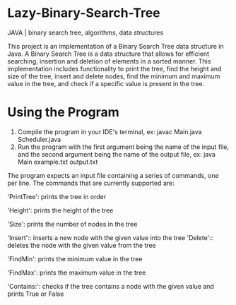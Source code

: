 # Lazy-Binary-Search-Tree
JAVA | binary search tree, algorithms, data structures

This project is an implementation of a Binary Search Tree data structure in Java. A Binary Search Tree is a data structure that allows for efficient searching, insertion and deletion of elements in a sorted manner. This implementation includes functionality to print the tree, find the height and size of the tree, insert and delete nodes, find the minimum and maximum value in the tree, and check if a specific value is present in the tree.

# Using the Program

1. Compile the program in your IDE's terminal, ex: javac Main.java Scheduler.java
2. Run the program with the first argument being the name of the input file, and the second argument being the name of the output file, ex: java Main example.txt output.txt

The program expects an input file containing a series of commands, one per line. The commands that are currently supported are:

'PrintTree': prints the tree in order

'Height': prints the height of the tree

'Size': prints the number of nodes in the tree

'Insert':<value>: inserts a new node with the given value
  into the tree
'Delete':<value>: deletes the node with the given value from the tree
  
'FindMin': prints the minimum value in the tree
  
'FindMax': prints the maximum value in the tree
  
'Contains:<value>': checks if the tree contains a node with the given value and prints True or False

